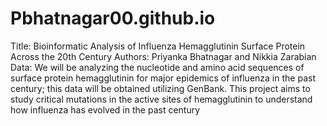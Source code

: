 # Pbhatnagar00.github.io
Title: Bioinformatic Analysis of Influenza Hemagglutinin Surface Protein Across the 20th
Century
Authors: Priyanka Bhatnagar and Nikkia Zarabian
Data: We will be analyzing the nucleotide and amino acid sequences of surface protein
hemagglutinin for major epidemics of influenza in the past century; this data will be obtained
utilizing GenBank. This project aims to study critical mutations in the active sites of
hemagglutinin to understand how influenza has evolved in the past century

